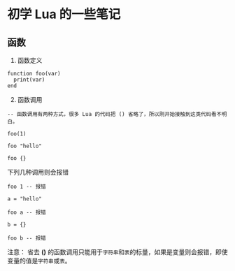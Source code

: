 # 初学 Lua 的一些笔记

## 函数

1. 函数定义

```
function foo(var)
  print(var)
end
```

2. 函数调用

```
-- 函数调用有两种方式，很多 Lua 的代码把 () 省略了，所以刚开始接触到这类代码看不明白。

foo(1)

foo "hello"

foo {}
```

下列几种调用则会报错

```
foo 1 -- 报错

a = "hello"

foo a -- 报错

b = {}

foo b -- 报错
```

注意： 省去 __()__ 的函数调用只能用于`字符串`和`表`的标量，如果是变量则会报错，即使变量的值是`字符串`或`表`。
